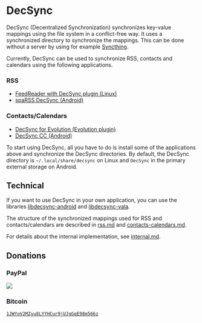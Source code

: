 DecSync
=======

DecSync (Decentralized Synchronization) synchronizes key-value mappings using the file system in a conflict-free way. It uses a synchronized directory to synchronize the mappings. This can be done without a server by using for example [Syncthing](https://syncthing.net).

Currently, DecSync can be used to synchronize RSS, contacts and calendars using the following applications.

### RSS

* [FeedReader with DecSync plugin (Linux)](https://github.com/jangernert/FeedReader)
* [spaRSS DecSync (Android)](https://github.com/39aldo39/spaRSS-DecSync)

### Contacts/Calendars

* [DecSync for Evolution (Evolution plugin)](https://github.com/39aldo39/Evolution-DecSync)
* [DecSync CC (Android)](https://github.com/39aldo39/DecSyncCC)

To start using DecSync, all you have to do is install some of the applications above and synchronize the DecSync directories. By default, the DecSync directory is `~/.local/share/decsync` on Linux and `DecSync` in the primary external storage on Android.

Technical
---------

If you want to use DecSync in your own application, you can use the libraries [libdecsync-android](https://github.com/39aldo39/libdecsync-android) and [libdecsync-vala](https://github.com/39aldo39/libdecsync-vala).

The structure of the synchronized mappings used for RSS and contacts/calendars are described in [rss.md](rss.md) and [contacts-calendars.md](contacts-calendars.md).

For details about the internal implementation, see [internal.md](internal.md).

Donations
---------

### PayPal
[![](https://www.paypalobjects.com/en_US/i/btn/btn_donateCC_LG.gif)](https://www.paypal.com/cgi-bin/webscr?cmd=_s-xclick&hosted_button_id=4V96AFD3S4TPJ)

### Bitcoin
[`1JWYoV2MZyu8LYYHCur9jUJgGqE98m566z`](bitcoin:1JWYoV2MZyu8LYYHCur9jUJgGqE98m566z)
